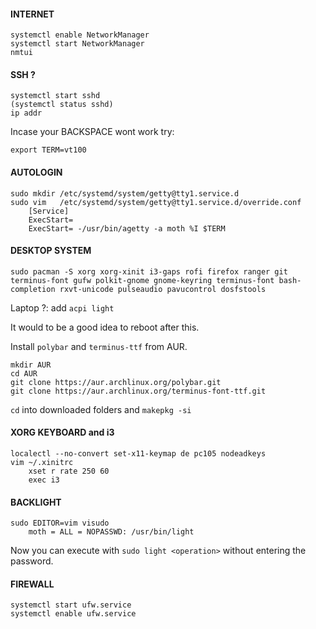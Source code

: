 #### INTERNET
    systemctl enable NetworkManager
    systemctl start NetworkManager
    nmtui
    
#### SSH ? 
    systemctl start sshd
    (systemctl status sshd)
    ip addr
Incase your BACKSPACE wont work try:

    export TERM=vt100  
    
#### AUTOLOGIN
    sudo mkdir /etc/systemd/system/getty@tty1.service.d
    sudo vim   /etc/systemd/system/getty@tty1.service.d/override.conf
        [Service]
        ExecStart=
        ExecStart= -/usr/bin/agetty -a moth %I $TERM

#### DESKTOP SYSTEM
    sudo pacman -S xorg xorg-xinit i3-gaps rofi firefox ranger git terminus-font gufw polkit-gnome gnome-keyring terminus-font bash-completion rxvt-unicode pulseaudio pavucontrol dosfstools 
    
Laptop ?: add ```acpi light```

It would to be a good idea to reboot after this.
    
    
Install ```polybar``` and ```terminus-ttf``` from AUR. 

    mkdir AUR 
    cd AUR
    git clone https://aur.archlinux.org/polybar.git
    git clone https://aur.archlinux.org/terminus-font-ttf.git
    
```cd``` into downloaded folders and ```makepkg -si```

#### XORG KEYBOARD and i3
    localectl --no-convert set-x11-keymap de pc105 nodeadkeys
    vim ~/.xinitrc
        xset r rate 250 60 
        exec i3

#### BACKLIGHT
    sudo EDITOR=vim visudo
        moth = ALL = NOPASSWD: /usr/bin/light
        
Now you can execute with ```sudo light <operation>``` without entering the password.

#### FIREWALL
    systemctl start ufw.service
    systemctl enable ufw.service


